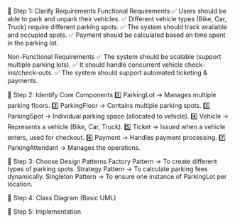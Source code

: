 🔹 Step 1: Clarify Requirements
Functional Requirements
✅ Users should be able to park and unpark their vehicles.
✅ Different vehicle types (Bike, Car, Truck) require different parking spots.
✅ The system should track available and occupied spots.
✅ Payment should be calculated based on time spent in the parking lot.

Non-Functional Requirements
✅ The system should be scalable (support multiple parking lots).
✅ It should handle concurrent vehicle check-ins/check-outs.
✅ The system should support automated ticketing & payments.

🔹 Step 2: Identify Core Components
1️⃣ ParkingLot → Manages multiple parking floors.
2️⃣ ParkingFloor → Contains multiple parking spots.
3️⃣ ParkingSpot → Individual parking space (allocated to vehicle).
4️⃣ Vehicle → Represents a vehicle (Bike, Car, Truck).
5️⃣ Ticket → Issued when a vehicle enters, used for checkout.
6️⃣ Payment → Handles payment processing.
7️⃣ ParkingAttendant → Manages the operations.

🔹 Step 3: Choose Design Patterns
Factory Pattern → To create different types of parking spots.
Strategy Pattern → To calculate parking fees dynamically.
Singleton Pattern → To ensure one instance of ParkingLot per location.

🔹 Step 4: Class Diagram (Basic UML)

🔹 Step 5: Implementation
